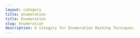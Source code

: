 ```yaml
---
layout: category
title: enumeration
title: Enumeration
slug: Enumeration
description: A Category for Enumeration Hacking Tecniques.
---
```


